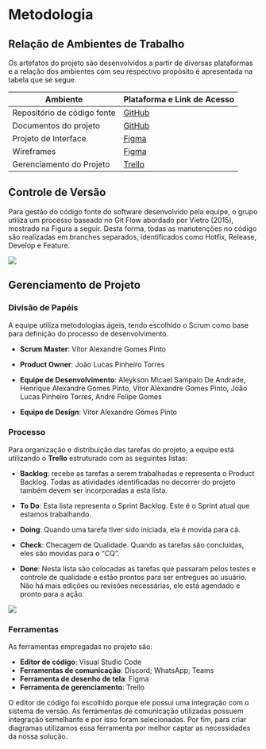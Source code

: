 
# Metodologia

## Relação de Ambientes de Trabalho

Os artefatos do projeto são desenvolvidos a partir de diversas plataformas e a relação dos 
ambientes com seu respectivo propósito é apresentada na tabela que se segue.

|Ambiente                         |Plataforma e Link de Acesso                                                                                |
|---------------------------------|-----------------------------------------------------------------------------------------------------------|
|Repositório de código fonte      |[GitHub](https://github.com/ICEI-PUC-Minas-PMV-ADS/pmv-ads-2023-1-e3-proj-mov-t5-agenda-servico)          |
|Documentos do projeto            |[GitHub](https://github.com/ICEI-PUC-Minas-PMV-ADS/pmv-ads-2023-1-e3-proj-mov-t5-agenda-servico)          |
|Projeto de Interface             |[Figma](https://www.figma.com/file/7Jf4A9oglSVTqOe7MmiqwR/Wireframe?node-id=0%3A1&t=ZhzVtIZPrciItKkM-1)                      |
|Wireframes                       |[Figma](https://www.figma.com/file/7Jf4A9oglSVTqOe7MmiqwR/Wireframe?node-id=0%3A1&t=ZhzVtIZPrciItKkM-1)                     |
|Gerenciamento do Projeto         |[Trello](https://trello.com/b/h5OMkXii/projetoagenda)                                                            |

## Controle de Versão

Para gestão do código fonte do software desenvolvido pela equipe, o grupo utiliza um processo baseado no Git Flow abordado por Vietro (2015), mostrado na Figura a seguir. Desta forma, todas as manutenções no código são realizadas em branches separados, identificados como Hotfix, Release, Develop e Feature.

<img src="https://github.com/ICEI-PUC-Minas-PMV-ADS/pmv-ads-2023-1-e3-proj-mov-t5-agenda-servico/blob/d0c1fee0128b197a881b17182860f56c2e8229c3/docs/img/gestao_de_codigo_fonte.jpg"/>

## Gerenciamento de Projeto

### Divisão de Papéis

A equipe utiliza metodologias ágeis, tendo escolhido o Scrum como base para definição do 
processo de desenvolvimento.

- **Scrum Master**: Vitor Alexandre Gomes Pinto

- **Product Owner**: João Lucas Pinheiro Torres

- **Equipe de Desenvolvimento**: Aleykson Micael Sampaio De Andrade, Henrique Alexandre Gomes Pinto, Vitor Alexandre Gomes Pinto, João Lucas Pinheiro Torres, André Felipe Gomes

- **Equipe de Design**: Vitor Alexandre Gomes Pinto


### Processo

Para organização e distribuição das tarefas do projeto, a equipe está utilizando o **Trello** estruturado com as seguintes listas:

- **Backlog**: recebe  as  tarefas  a  serem  trabalhadas  e  representa  o  Product  Backlog. Todas as atividades identificadas no decorrer do projeto também devem ser incorporadas a esta lista.

- **To Do**: Esta lista representa o Sprint Backlog. Este é o Sprint atual que estamos trabalhando.

- **Doing**: Quando uma tarefa tiver sido iniciada, ela é movida para cá.

- **Check**: Checagem de Qualidade. Quando as tarefas são concluídas, eles são movidas para o “CQ”. 

- **Done**: Nesta lista são colocadas as tarefas que passaram pelos testes e controle de qualidade e estão prontos para ser entregues ao usuário. Não há mais edições ou revisões necessárias, ele está agendado e pronto para a ação.

<img src="https://github.com/ICEI-PUC-Minas-PMV-ADS/pmv-ads-2023-1-e3-proj-mov-t5-agenda-servico/blob/d0c1fee0128b197a881b17182860f56c2e8229c3/docs/img/kanban.png">

### Ferramentas

As ferramentas empregadas no projeto são:

- **Editor de código**: Visual Studio Code
- **Ferramentas de comunicação**: Discord; WhatsApp; Teams
- **Ferramenta de desenho de tela**: Figma
- **Ferramenta de gerenciamento**: Trello

O editor de código foi escolhido porque ele possui uma integração com o sistema de versão. As ferramentas de comunicação utilizadas possuem integração semelhante e por isso foram selecionadas. Por fim, para criar diagramas utilizamos essa ferramenta por melhor captar as necessidades da nossa solução.

